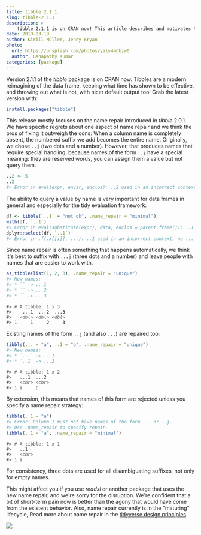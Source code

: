 ```yaml
---
title: tibble 2.1.1
slug: tibble-2.1.1
description: >
    tibble 2.1.1 is on CRAN now! This article describes and motivates the latest minor release of the tibble package.
date: 2019-03-19
author: Kirill Müller, Jenny Bryan
photo:
  url: https://unsplash.com/photos/yaiy4mCbzw0
  author: Ganapathy Kumar
categories: [package]
---
```





<STYLE type='text/css' scoped>
PRE.fansi SPAN {padding-top: .25em; padding-bottom: .25em};
</STYLE>


Version 2.1.1 of the *tibble* package is on CRAN now. Tibbles are a modern reimagining of the data frame, keeping what time has shown to be effective, and throwing out what is not, with nicer default output too! Grab the latest version with:

```r
install.packages("tibble")
```

This release mostly focuses on the name repair introduced in *tibble* 2.0.1.
We have specific regrets about one aspect of name repair and we think the pros of fixing it outweigh the cons:
When a column name is completely absent, the numbered suffix we add becomes the entire name.
Originally, we chose `..j` (two dots and a number).
However, that produces names that require special handling, because names of the form `..j` have a special meaning: they are reserved words, you can assign them a value but not query them.


```r
..2 <- 5
..2
#> Error in eval(expr, envir, enclos): ..2 used in an incorrect context, no ... to look in
```


The ability to query a value by name is very important for data frames in general and especially for the tidy evaluation framework:


```r
df <- tibble(`..1` = "not ok", .name_repair = "minimal")
with(df, `..1`)
#> Error in eval(substitute(expr), data, enclos = parent.frame()): ..1 used in an incorrect context, no ... to look in
dplyr::select(df, `..1`)
#> Error in .f(.x[[i]], ...): ..1 used in an incorrect context, no ... to look in
```

Since name repair is often something that happens automatically, we think it's best to suffix with `...j` (three dots and a number) and leave people with names that are easier to work with.


```r
as_tibble(list(1, 2, 3), .name_repair = "unique")
#> New names:
#> * `` -> ...1
#> * `` -> ...2
#> * `` -> ...3
```

<PRE class="fansi fansi-output"><CODE>#&gt; <span style='color: #555555;'># A tibble: 1 x 3</span>
#&gt;    .​.​.1  .​.​.2  .​.​.3
#&gt;   <span style='color: #555555;font-style: italic;'>&lt;dbl&gt;</span><span> </span><span style='color: #555555;font-style: italic;'>&lt;dbl&gt;</span><span> </span><span style='color: #555555;font-style: italic;'>&lt;dbl&gt;</span>
#&gt; <span style='color: #555555;'>1</span><span>     1     2     3</span></CODE></PRE>

Existing names of the form `..j` (and also `...`) are repaired too:


```r
tibble(... = "a", ..1 = "b", .name_repair = "unique")
#> New names:
#> * `...` -> ...1
#> * `..1` -> ...2
```

<PRE class="fansi fansi-output"><CODE>#&gt; <span style='color: #555555;'># A tibble: 1 x 2</span>
#&gt;   .​.​.1  .​.​.2 
#&gt;   <span style='color: #555555;font-style: italic;'>&lt;chr&gt;</span><span> </span><span style='color: #555555;font-style: italic;'>&lt;chr&gt;</span>
#&gt; <span style='color: #555555;'>1</span><span> a     b</span></CODE></PRE>

By extension, this means that names of this form are rejected unless you specify a name repair strategy:


```r
tibble(..1 = "a")
#> Error: Column 1 must not have names of the form ... or ..j.
#> Use .name_repair to specify repair.
tibble(..1 = "a", .name_repair = "minimal")
```

<PRE class="fansi fansi-output"><CODE>#&gt; <span style='color: #555555;'># A tibble: 1 x 1</span>
#&gt;   ..1  
#&gt;   <span style='color: #555555;font-style: italic;'>&lt;chr&gt;</span>
#&gt; <span style='color: #555555;'>1</span><span> a</span></CODE></PRE>

For consistency, three dots are used for all disambiguating suffixes, not only for empty names.

This might affect you if you use *readxl* or another package that uses the new name repair, and we're sorry for the disruption.
We're confident that a bit of short-term pain now is better than the agony that would have come from the existent behavior.
Also, name repair currently is in the "maturing" lifecycle, 
Read more about name repair in the [tidyverse design principles](https://principles.tidyverse.org/names-attribute.html#the-names-attribute-of-an-object).

<p><img src="/images/tibble-2.1.1/dots.jpg"/></p>
